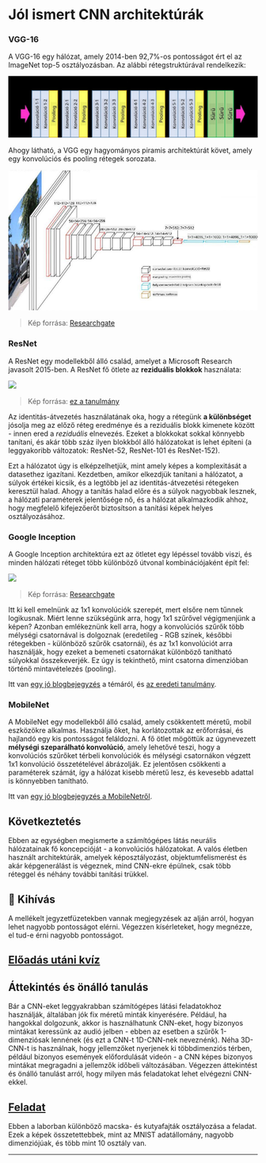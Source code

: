 <!--
CO_OP_TRANSLATOR_METADATA:
{
  "original_hash": "53faab85adfcebd8c10bcd71dc2fa557",
  "translation_date": "2025-09-23T11:10:28+00:00",
  "source_file": "lessons/4-ComputerVision/07-ConvNets/CNN_Architectures.md",
  "language_code": "hu"
}
-->
# Jól ismert CNN architektúrák

### VGG-16

A VGG-16 egy hálózat, amely 2014-ben 92,7%-os pontosságot ért el az ImageNet top-5 osztályozásban. Az alábbi rétegstruktúrával rendelkezik:

![ImageNet rétegek](../../../../../translated_images/vgg-16-arch1.d901a5583b3a51baeaab3e768567d921e5d54befa46e1e642616c5458c934028.hu.jpg)

Ahogy látható, a VGG egy hagyományos piramis architektúrát követ, amely egy konvolúciós és pooling rétegek sorozata.

![ImageNet piramis](../../../../../translated_images/vgg-16-arch.64ff2137f50dd49fdaa786e3f3a975b3f22615efd13efb19c5d22f12e01451a1.hu.jpg)

> Kép forrása: [Researchgate](https://www.researchgate.net/figure/Vgg16-model-structure-To-get-the-VGG-NIN-model-we-replace-the-2-nd-4-th-6-th-7-th_fig2_335194493)

### ResNet

A ResNet egy modellekből álló család, amelyet a Microsoft Research javasolt 2015-ben. A ResNet fő ötlete az **reziduális blokkok** használata:

<img src="images/resnet-block.png" width="300"/>

> Kép forrása: [ez a tanulmány](https://arxiv.org/pdf/1512.03385.pdf)

Az identitás-átvezetés használatának oka, hogy a rétegünk **a különbséget** jósolja meg az előző réteg eredménye és a reziduális blokk kimenete között - innen ered a *reziduális* elnevezés. Ezeket a blokkokat sokkal könnyebb tanítani, és akár több száz ilyen blokkból álló hálózatokat is lehet építeni (a leggyakoribb változatok: ResNet-52, ResNet-101 és ResNet-152).

Ezt a hálózatot úgy is elképzelhetjük, mint amely képes a komplexitását a datasethez igazítani. Kezdetben, amikor elkezdjük tanítani a hálózatot, a súlyok értékei kicsik, és a legtöbb jel az identitás-átvezetési rétegeken keresztül halad. Ahogy a tanítás halad előre és a súlyok nagyobbak lesznek, a hálózati paraméterek jelentősége nő, és a hálózat alkalmazkodik ahhoz, hogy megfelelő kifejezőerőt biztosítson a tanítási képek helyes osztályozásához.

### Google Inception

A Google Inception architektúra ezt az ötletet egy lépéssel tovább viszi, és minden hálózati réteget több különböző útvonal kombinációjaként épít fel:

<img src="images/inception.png" width="400"/>

> Kép forrása: [Researchgate](https://www.researchgate.net/figure/Inception-module-with-dimension-reductions-left-and-schema-for-Inception-ResNet-v1_fig2_355547454)

Itt ki kell emelnünk az 1x1 konvolúciók szerepét, mert elsőre nem tűnnek logikusnak. Miért lenne szükségünk arra, hogy 1x1 szűrővel végigmenjünk a képen? Azonban emlékeznünk kell arra, hogy a konvolúciós szűrők több mélységi csatornával is dolgoznak (eredetileg - RGB színek, későbbi rétegekben - különböző szűrők csatornái), és az 1x1 konvolúciót arra használják, hogy ezeket a bemeneti csatornákat különböző tanítható súlyokkal összekeverjék. Ez úgy is tekinthető, mint csatorna dimenzióban történő mintavételezés (pooling).

Itt van [egy jó blogbejegyzés](https://medium.com/analytics-vidhya/talented-mr-1x1-comprehensive-look-at-1x1-convolution-in-deep-learning-f6b355825578) a témáról, és [az eredeti tanulmány](https://arxiv.org/pdf/1312.4400.pdf).

### MobileNet

A MobileNet egy modellekből álló család, amely csökkentett méretű, mobil eszközökre alkalmas. Használja őket, ha korlátozottak az erőforrásai, és hajlandó egy kis pontosságot feláldozni. A fő ötlet mögöttük az úgynevezett **mélységi szeparálható konvolúció**, amely lehetővé teszi, hogy a konvolúciós szűrőket térbeli konvolúciók és mélységi csatornákon végzett 1x1 konvolúció összetételével ábrázolják. Ez jelentősen csökkenti a paraméterek számát, így a hálózat kisebb méretű lesz, és kevesebb adattal is könnyebben tanítható.

Itt van [egy jó blogbejegyzés a MobileNetről](https://medium.com/analytics-vidhya/image-classification-with-mobilenet-cc6fbb2cd470).

## Következtetés

Ebben az egységben megismerte a számítógépes látás neurális hálózatainak fő koncepcióját - a konvolúciós hálózatokat. A valós életben használt architektúrák, amelyek képosztályozást, objektumfelismerést és akár képgenerálást is végeznek, mind CNN-ekre épülnek, csak több réteggel és néhány további tanítási trükkel.

## 🚀 Kihívás

A mellékelt jegyzetfüzetekben vannak megjegyzések az alján arról, hogyan lehet nagyobb pontosságot elérni. Végezzen kísérleteket, hogy megnézze, el tud-e érni nagyobb pontosságot.

## [Előadás utáni kvíz](https://ff-quizzes.netlify.app/en/ai/quiz/14)

## Áttekintés és önálló tanulás

Bár a CNN-eket leggyakrabban számítógépes látási feladatokhoz használják, általában jók fix méretű minták kinyerésére. Például, ha hangokkal dolgozunk, akkor is használhatunk CNN-eket, hogy bizonyos mintákat keressünk az audió jelben - ebben az esetben a szűrők 1-dimenziósak lennének (és ezt a CNN-t 1D-CNN-nek neveznénk). Néha 3D-CNN-t is használnak, hogy jellemzőket nyerjenek ki többdimenziós térben, például bizonyos események előfordulását videón - a CNN képes bizonyos mintákat megragadni a jellemzők időbeli változásában. Végezzen áttekintést és önálló tanulást arról, hogy milyen más feladatokat lehet elvégezni CNN-ekkel.

## [Feladat](lab/README.md)

Ebben a laborban különböző macska- és kutyafajták osztályozása a feladat. Ezek a képek összetettebbek, mint az MNIST adatállomány, nagyobb dimenziójúak, és több mint 10 osztály van.

---

